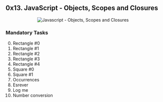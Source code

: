 ## 0x13. JavaScript - Objects, Scopes and Closures

<p align="center"><img src="https://i.ytimg.com/vi/S3cBIww_6os/maxresdefault.jpg" alt="Javascript - Objects, Scopes and Closures" /></p>

### Mandatory Tasks
0. Rectangle #0
1. Rectangle #1
2. Rectangle #2
3. Rectangle #3
4. Rectangle #4
5. Square #0
6. Square #1
7. Occurrences
8. Esrever
9. Log me
10. Number conversion

